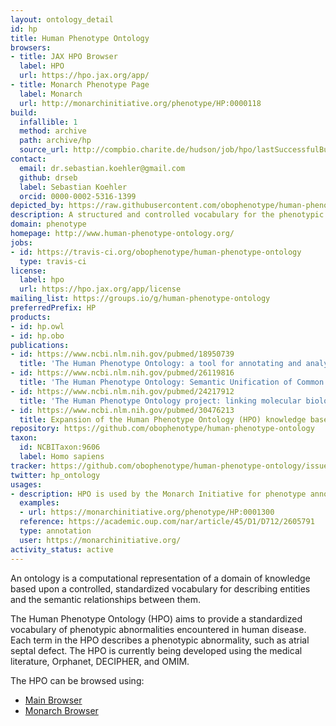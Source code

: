 ```yaml
---
layout: ontology_detail
id: hp
title: Human Phenotype Ontology
browsers:
- title: JAX HPO Browser
  label: HPO
  url: https://hpo.jax.org/app/
- title: Monarch Phenotype Page
  label: Monarch
  url: http://monarchinitiative.org/phenotype/HP:0000118
build:
  infallible: 1
  method: archive
  path: archive/hp
  source_url: http://compbio.charite.de/hudson/job/hpo/lastSuccessfulBuild/artifact/*zip*/archive.zip
contact:
  email: dr.sebastian.koehler@gmail.com
  github: drseb
  label: Sebastian Koehler
  orcid: 0000-0002-5316-1399
depicted_by: https://raw.githubusercontent.com/obophenotype/human-phenotype-ontology/master/logo/HPO-logo-black_small.png
description: A structured and controlled vocabulary for the phenotypic features encountered in human hereditary and other disease.
domain: phenotype
homepage: http://www.human-phenotype-ontology.org/
jobs:
- id: https://travis-ci.org/obophenotype/human-phenotype-ontology
  type: travis-ci
license:
  label: hpo
  url: https://hpo.jax.org/app/license
mailing_list: https://groups.io/g/human-phenotype-ontology
preferredPrefix: HP
products:
- id: hp.owl
- id: hp.obo
publications:
- id: https://www.ncbi.nlm.nih.gov/pubmed/18950739
  title: 'The Human Phenotype Ontology: a tool for annotating and analyzing human hereditary disease.'
- id: https://www.ncbi.nlm.nih.gov/pubmed/26119816
  title: 'The Human Phenotype Ontology: Semantic Unification of Common and Rare Disease.'
- id: https://www.ncbi.nlm.nih.gov/pubmed/24217912
  title: 'The Human Phenotype Ontology project: linking molecular biology and disease through phenotype data.'
- id: https://www.ncbi.nlm.nih.gov/pubmed/30476213
  title: Expansion of the Human Phenotype Ontology (HPO) knowledge base and resources.
repository: https://github.com/obophenotype/human-phenotype-ontology
taxon:
  id: NCBITaxon:9606
  label: Homo sapiens
tracker: https://github.com/obophenotype/human-phenotype-ontology/issues/
twitter: hp_ontology
usages:
- description: HPO is used by the Monarch Initiative for phenotype annotations.
  examples:
  - url: https://monarchinitiative.org/phenotype/HP:0001300
  reference: https://academic.oup.com/nar/article/45/D1/D712/2605791
  type: annotation
  user: https://monarchinitiative.org/
activity_status: active
---
```


An ontology is a computational representation of a domain of knowledge based upon a controlled, standardized vocabulary for describing entities and the semantic relationships between them.

The Human Phenotype Ontology (HPO) aims to provide a standardized vocabulary of phenotypic abnormalities encountered in human disease. Each term in the HPO describes a phenotypic abnormality, such as atrial septal defect. The HPO is currently being developed using the medical literature, Orphanet, DECIPHER, and OMIM.

The HPO can be browsed using:

 * [Main Browser](https://hpo.jax.org/)
 * [Monarch Browser](https://monarchinitiative.org/phenotype/HP:0000118)
